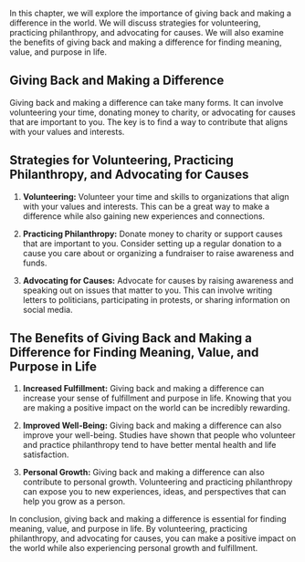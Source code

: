 
In this chapter, we will explore the importance of giving back and making a difference in the world. We will discuss strategies for volunteering, practicing philanthropy, and advocating for causes. We will also examine the benefits of giving back and making a difference for finding meaning, value, and purpose in life.

Giving Back and Making a Difference
-----------------------------------

Giving back and making a difference can take many forms. It can involve volunteering your time, donating money to charity, or advocating for causes that are important to you. The key is to find a way to contribute that aligns with your values and interests.

Strategies for Volunteering, Practicing Philanthropy, and Advocating for Causes
-------------------------------------------------------------------------------

1. **Volunteering:** Volunteer your time and skills to organizations that align with your values and interests. This can be a great way to make a difference while also gaining new experiences and connections.

2. **Practicing Philanthropy:** Donate money to charity or support causes that are important to you. Consider setting up a regular donation to a cause you care about or organizing a fundraiser to raise awareness and funds.

3. **Advocating for Causes:** Advocate for causes by raising awareness and speaking out on issues that matter to you. This can involve writing letters to politicians, participating in protests, or sharing information on social media.

The Benefits of Giving Back and Making a Difference for Finding Meaning, Value, and Purpose in Life
---------------------------------------------------------------------------------------------------

1. **Increased Fulfillment:** Giving back and making a difference can increase your sense of fulfillment and purpose in life. Knowing that you are making a positive impact on the world can be incredibly rewarding.

2. **Improved Well-Being:** Giving back and making a difference can also improve your well-being. Studies have shown that people who volunteer and practice philanthropy tend to have better mental health and life satisfaction.

3. **Personal Growth:** Giving back and making a difference can also contribute to personal growth. Volunteering and practicing philanthropy can expose you to new experiences, ideas, and perspectives that can help you grow as a person.

In conclusion, giving back and making a difference is essential for finding meaning, value, and purpose in life. By volunteering, practicing philanthropy, and advocating for causes, you can make a positive impact on the world while also experiencing personal growth and fulfillment.
